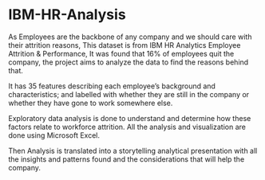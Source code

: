 # IBM-HR-Analysis
As Employees are the backbone of any company and we should care with their attrition reasons, This dataset is from IBM HR Analytics Employee Attrition & Performance, It was found that 16% of employees quit the company, the project aims to analyze the data to find the reasons behind that.

It has 35 features describing each employee’s background and characteristics; and labelled with whether they are still in the company or whether they have gone to work somewhere else.

Exploratory data analysis is done to understand and determine how these factors relate to workforce attrition. All the analysis and visualization are done using Microsoft Excel.

Then Analysis is translated into a storytelling analytical presentation with all the insights and patterns found and the considerations that will help the company.
